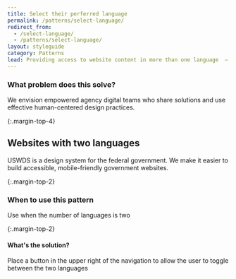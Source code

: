```yaml
---
title: Select their perferred language
permalink: /patterns/select-language/
redirect_from:
  - /select-language/
  - /patterns/select-language/
layout: styleguide
category: Patterns
lead: Providing access to website content in more than one language  —  generally content in languages other than (or in addition to) English  — allows users to find information in their primary language. This supports people with limited English proficiency. Consistently using best practices in supporting access to multiple languages helps people to find and use the language that works best for them.  The guidance covers two use cases.
---
```


### What problem does this solve?
We envision empowered agency digital teams who share solutions and use effective human-centered design practices.

{:.margin-top-4}
## Websites with two languages
USWDS is a design system for the federal government. We make it easier to build accessible, mobile-friendly government websites.

{:.margin-top-2}
### When to use this pattern
Use when the number of languages is two

{:.margin-top-2}
#### What's the solution?
Place a button in the upper right of the navigation to allow the user to toggle between the two languages
